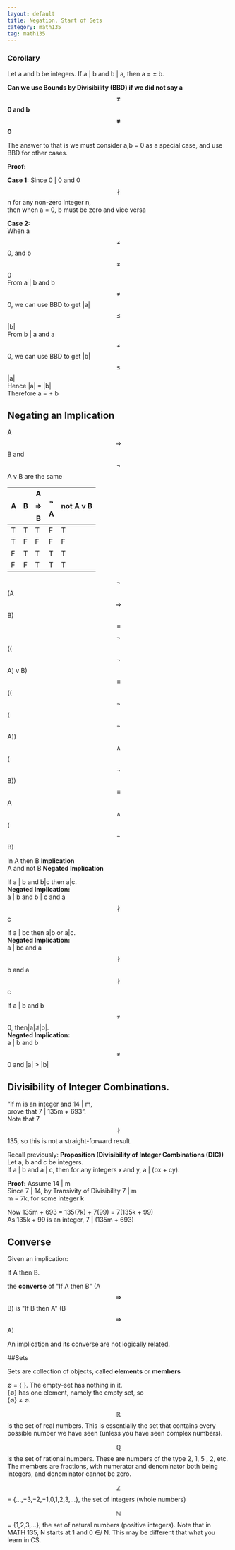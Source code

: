 ```yaml
---
layout: default
title: Negation, Start of Sets
category: math135
tag: math135
---
```


### Corollary

Let a and b be integers. If a \| b and b \| a, then a = ± b.

**Can we use Bounds by Divisibility (BBD) if we did not say a $$\ne$$ 0 and b $$\ne$$ 0**

The answer to that is we must consider a,b = 0 as a special case, and use BBD for other cases.

**Proof:**  

**Case 1:**
Since 0 | 0 and 0 $$\nmid$$ n for any non-zero integer n,  
then when a = 0, b must be zero and vice versa

**Case 2:**  
When a $$\ne$$ 0, and b $$\ne$$ 0  
From a | b and b $$\ne$$ 0, we can use BBD to get |a| $$\le$$ |b|  
From b | a and a $$\ne$$ 0, we can use BBD to get |b| $$\le$$ |a|  
Hence |a| = |b|  
Therefore a = ± b  

## Negating an Implication

A $$\Rightarrow$$ B and $$\lnot$$A v B are the same

| A | B | A $$\Rightarrow$$ B | $$\lnot$$A | not A v B |
|---|---|--------|-------|-----------|
| T | T | T      | F     | T         |
| T | F | F      | F     | F         |
| F | T | T      | T     | T         |
| F | F | T      | T     | T         |

$$\lnot$$(A $$\Rightarrow$$ B) $$\equiv$$ $$\lnot$$(($$\lnot$$A) v B)  
$$\equiv$$ (($$\lnot$$($$\lnot$$A)) $$\land$$ ($$\lnot$$ B))  
$$\equiv$$ A $$\land$$ ($$\lnot$$ B)  

In A then B **Implication**  
A and not B **Negated Implication**  

If a \| b and b\|c then a\|c.  
**Negated Implication:**  
a \| b and b \| c and a $$\nmid$$ c  

If a \| bc then a\|b or a\|c.  
**Negated Implication:**  
a \| bc and a $$\nmid$$ b and a $$\nmid$$ c

If a \| b and b $$\ne$$ 0, then\|a\|≤\|b\|.  
**Negated Implication:**  
a \| b and b $$\ne$$ 0 and \|a\| > \|b\|

## Divisibility of Integer Combinations.
“If m is an integer and 14 \| m,  
prove that 7 \| 135m + 693”.  
Note that 7 $$\nmid$$ 135, so this is not a straight-forward result.

Recall previously: **Proposition (Divisibility of Integer Combinations (DIC))**  
Let a, b and c be integers.  
If a \| b and a \| c, then for any integers x and y, a \| (bx + cy).  

**Proof:**
Assume 14 \| m  
Since 7 \| 14, by Transivity of Divisibility 7 \| m  
m = 7k, for some integer k  

Now 135m + 693 = 135(7k) + 7(99) = 7(135k + 99)  
As 135k + 99 is an integer, 7 \| (135m + 693)  

## Converse

Given an implication:

If A then B.

the **converse** of "If A then B" (A $$\Rightarrow$$ B)
is "If B then A"                  (B $$\Rightarrow$$ A)  

An implication and its converse are not logically related.

##Sets

Sets are collection of objects, called **elements** or **members**

∅ = { }. The empty-set has nothing in it.  
{∅} has one element, namely the empty set, so  
{∅} ≠ ∅.  

$$\mathbb{R}$$ is the set of real numbers. This is essentially the set that contains every possible number we have seen (unless you have seen complex numbers).  

$$\mathbb{Q}$$ is the set of rational numbers. These are numbers of the type 2, 1, 5 , 2, etc. The members
are fractions, with numerator and denominator both being integers, and denominator cannot be zero.

$$\mathbb{Z}$$ = {...,−3,−2,−1,0,1,2,3,...}, the set of integers (whole numbers)  

$$\mathbb{N}$$ = {1,2,3,...}, the set of natural numbers (positive integers). Note that in MATH 135, N starts at 1 and 0 ∈/ N. This may be different that what you learn in CS.
